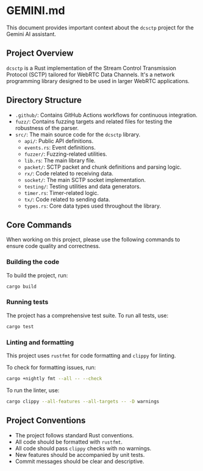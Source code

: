 # GEMINI.md

This document provides important context about the `dcsctp` project for the Gemini AI assistant.

## Project Overview

`dcsctp` is a Rust implementation of the Stream Control Transmission Protocol (SCTP) tailored for WebRTC Data Channels. It's a network programming library designed to be used in larger WebRTC applications.

## Directory Structure

*   `.github/`: Contains GitHub Actions workflows for continuous integration.
*   `fuzz/`: Contains fuzzing targets and related files for testing the robustness of the parser.
*   `src/`: The main source code for the `dcsctp` library.
    *   `api/`: Public API definitions.
    *   `events.rs`: Event definitions.
    *   `fuzzer/`: Fuzzing-related utilities.
    *   `lib.rs`: The main library file.
    *   `packet/`: SCTP packet and chunk definitions and parsing logic.
    *   `rx/`: Code related to receiving data.
    *   `socket/`: The main SCTP socket implementation.
    *   `testing/`: Testing utilities and data generators.
    *   `timer.rs`: Timer-related logic.
    *   `tx/`: Code related to sending data.
    *   `types.rs`: Core data types used throughout the library.

## Core Commands

When working on this project, please use the following commands to ensure code quality and correctness.

### Building the code

To build the project, run:
```bash
cargo build
```

### Running tests

The project has a comprehensive test suite. To run all tests, use:
```bash
cargo test
```

### Linting and formatting

This project uses `rustfmt` for code formatting and `clippy` for linting.

To check for formatting issues, run:
```bash
cargo +nightly fmt --all -- --check
```

To run the linter, use:
```bash
cargo clippy --all-features --all-targets -- -D warnings
```

## Project Conventions

*   The project follows standard Rust conventions.
*   All code should be formatted with `rustfmt`.
*   All code should pass `clippy` checks with no warnings.
*   New features should be accompanied by unit tests.
*   Commit messages should be clear and descriptive.

